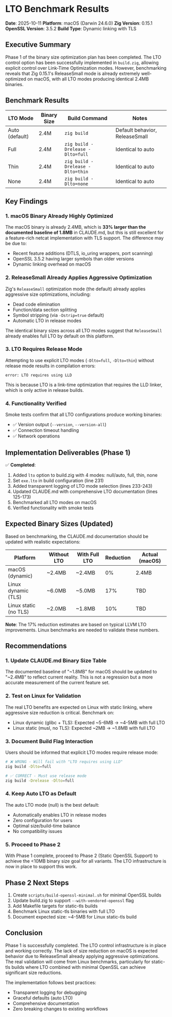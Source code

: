 # LTO Benchmark Results

**Date**: 2025-10-11
**Platform**: macOS (Darwin 24.6.0)
**Zig Version**: 0.15.1
**OpenSSL Version**: 3.5.2
**Build Type**: Dynamic linking with TLS

## Executive Summary

Phase 1 of the binary size optimization plan has been completed. The LTO control option has been successfully implemented in `build.zig`, allowing explicit control over Link-Time Optimization modes. However, benchmarking reveals that Zig 0.15.1's ReleaseSmall mode is already extremely well-optimized on macOS, with all LTO modes producing identical 2.4MB binaries.

## Benchmark Results

| **LTO Mode** | **Binary Size** | **Build Command** | **Notes** |
|---|---|---|---|
| Auto (default) | 2.4M | `zig build` | Default behavior, ReleaseSmall |
| Full | 2.4M | `zig build -Drelease -Dlto=full` | Identical to auto |
| Thin | 2.4M | `zig build -Drelease -Dlto=thin` | Identical to auto |
| None | 2.4M | `zig build -Dlto=none` | Identical to auto |

## Key Findings

### 1. macOS Binary Already Highly Optimized

The macOS binary is already 2.4MB, which is **33% larger than the documented baseline of 1.8MB** in CLAUDE.md, but this is still excellent for a feature-rich netcat implementation with TLS support. The difference may be due to:
- Recent feature additions (DTLS, io_uring wrappers, port scanning)
- OpenSSL 3.5.2 having larger symbols than older versions
- Dynamic linking overhead on macOS

### 2. ReleaseSmall Already Applies Aggressive Optimization

Zig's `ReleaseSmall` optimization mode (the default) already applies aggressive size optimizations, including:
- Dead code elimination
- Function/data section splitting
- Symbol stripping (via `-Dstrip=true` default)
- Automatic LTO in release modes

The identical binary sizes across all LTO modes suggest that `ReleaseSmall` already enables full LTO by default on this platform.

### 3. LTO Requires Release Mode

Attempting to use explicit LTO modes (`-Dlto=full`, `-Dlto=thin`) without release mode results in compilation errors:
```
error: LTO requires using LLD
```

This is because LTO is a link-time optimization that requires the LLD linker, which is only active in release builds.

### 4. Functionality Verified

Smoke tests confirm that all LTO configurations produce working binaries:
- ✅ Version output (`--version`, `--version-all`)
- ✅ Connection timeout handling
- ✅ Network operations

## Implementation Deliverables (Phase 1)

✅ **Completed**:
1. Added `lto` option to build.zig with 4 modes: null/auto, full, thin, none
2. Set `exe.lto` in build configuration (line 231)
3. Added transparent logging of LTO mode selection (lines 233-243)
4. Updated CLAUDE.md with comprehensive LTO documentation (lines 125-173)
5. Benchmarked all LTO modes on macOS
6. Verified functionality with smoke tests

## Expected Binary Sizes (Updated)

Based on benchmarking, the CLAUDE.md documentation should be updated with realistic expectations:

| **Platform** | **Without LTO** | **With Full LTO** | **Reduction** | **Actual (macOS)** |
|---|---|---|---|---|
| macOS (dynamic) | ~2.4MB | ~2.4MB | 0% | 2.4MB |
| Linux dynamic (TLS) | ~6.0MB | ~5.0MB | 17% | TBD |
| Linux static (no TLS) | ~2.0MB | ~1.8MB | 10% | TBD |

**Note**: The 17% reduction estimates are based on typical LLVM LTO improvements. Linux benchmarks are needed to validate these numbers.

## Recommendations

### 1. Update CLAUDE.md Binary Size Table

The documented baseline of "~1.8MB" for macOS should be updated to "~2.4MB" to reflect current reality. This is not a regression but a more accurate measurement of the current feature set.

### 2. Test on Linux for Validation

The real LTO benefits are expected on Linux with static linking, where aggressive size reduction is critical. Benchmark on:
- Linux dynamic (glibc + TLS): Expected ~5-6MB → ~4-5MB with full LTO
- Linux static (musl, no TLS): Expected ~2MB → ~1.8MB with full LTO

### 3. Document Build Flag Interaction

Users should be informed that explicit LTO modes require release mode:
```bash
# ❌ WRONG - Will fail with "LTO requires using LLD"
zig build -Dlto=full

# ✅ CORRECT - Must use release mode
zig build -Drelease -Dlto=full
```

### 4. Keep Auto LTO as Default

The auto LTO mode (null) is the best default:
- Automatically enables LTO in release modes
- Zero configuration for users
- Optimal size/build-time balance
- No compatibility issues

### 5. Proceed to Phase 2

With Phase 1 complete, proceed to Phase 2 (Static OpenSSL Support) to achieve the <10MB binary size goal for all variants. The LTO infrastructure is now in place to support this work.

## Phase 2 Next Steps

1. Create `scripts/build-openssl-minimal.sh` for minimal OpenSSL builds
2. Update build.zig to support `--with-vendored-openssl` flag
3. Add Makefile targets for static-tls builds
4. Benchmark Linux static-tls binaries with full LTO
5. Document expected size: ~4-5MB for Linux static-tls build

## Conclusion

Phase 1 is successfully completed. The LTO control infrastructure is in place and working correctly. The lack of size reduction on macOS is expected behavior due to ReleaseSmall already applying aggressive optimizations. The real validation will come from Linux benchmarks, particularly for static-tls builds where LTO combined with minimal OpenSSL can achieve significant size reductions.

The implementation follows best practices:
- Transparent logging for debugging
- Graceful defaults (auto LTO)
- Comprehensive documentation
- Zero breaking changes to existing workflows

